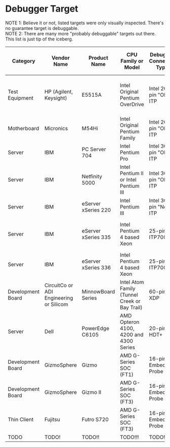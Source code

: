 # Debugger Target
NOTE 1: Believe it or not, listed targets were only visually inspected. There's no guarantee target is debuggable.  
NOTE 2: There are many more "probably debuggable" targets out there. This list is just tip of the iceberg.  

| Category | Vendor Name | Product Name | CPU Family or Model | Debugger Connector Type | Debugger Connector is Populated? | Additional Note |
| --- | --- | --- | --- | --- | --- | --- |
| Test Equipment | HP (Agilent, Keysight) | E5515A | Intel Original Pentium OverDrive | Intel 20-pin "Old" ITP | Yes | Part Number: E5515-60167 or E5515-69167 |
| Motherboard | Micronics | M54Hi | Intel Original Pentium Family | Intel 20-pin "Old" ITP | No | Part Number: 09-00236-xx |
| Server | IBM | PC Server 704 | Intel Pentium Pro | Intel 30-pin "Old" ITP | Yes | |
| Server | IBM | Netfinity 5000 | Intel Pentium II or Intel Pentium III | Intel 30-pin "Old" ITP | Yes or No | |
| Server | IBM | eServer xSeries 220 | Intel Pentium III | Intel 30-pin "New" ITP | Yes or No | |
| Server | IBM | eServer xSeries 335 | Intel Pentium 4 based Xeon | 25-pin ITP700 | Yes | x86_64 capable, but CPU replacement needed |
| Server | IBM | eServer xSeries 336 | Intel Pentium 4 based Xeon | 25-pin ITP700 | Yes | x86_64 capable |
| Development Board | CircuitCo or ADI Engineering or Silicom | MinnowBoard Series | Intel Atom Family (Tunnel Creek or Bay Trail) | 60-pin XDP | Yes | Additional "Lure" board needed |
| Server | Dell | PowerEdge C6105 | AMD Opteron 4100, 4200 and 4300 Series | 20-pin HDT+ | Yes or No | |
| Development Board | GizmoSphere | Gizmo | AMD G-Series SOC (FT1) | 16-pin Embedded Probe | Yes | |
| Development Board | GizmoSphere | Gizmo II | AMD G-Series SOC (FT3) | 16-pin Embedded Probe | Yes | |
| Thin Client | Fujitsu | Futro S720 | AMD G-Series SOC (FT3) | 16-pin Embedded Probe | No | Part Number: D3313-xxx |
| TODO | TODO! | TODO!! | TODO!!! | TODO!!!! | TODO!!!!! | TODO!!!!!! |
